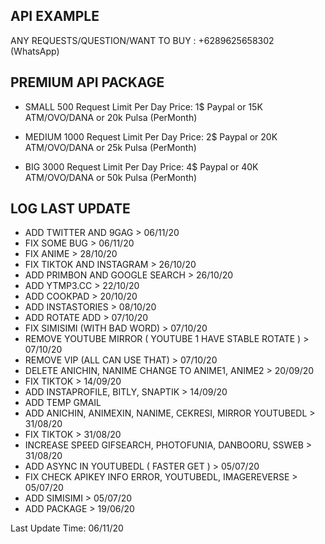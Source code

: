 ## API EXAMPLE ##

ANY REQUESTS/QUESTION/WANT TO BUY : +6289625658302 (WhatsApp)


## PREMIUM API PACKAGE ##
- SMALL
500 Request Limit Per Day
Price: 1$ Paypal or 15K ATM/OVO/DANA or 20k Pulsa (PerMonth)

- MEDIUM
1000 Request Limit Per Day
Price: 2$ Paypal or 20K ATM/OVO/DANA or 25k Pulsa (PerMonth)

- BIG
3000 Request Limit Per Day
Price: 4$ Paypal or 40K ATM/OVO/DANA or 50k Pulsa (PerMonth)


## LOG LAST UPDATE ##

- ADD TWITTER AND 9GAG > 06/11/20
- FIX SOME BUG > 06/11/20
- FIX ANIME > 28/10/20
- FIX TIKTOK AND INSTAGRAM > 26/10/20
- ADD PRIMBON AND GOOGLE SEARCH > 26/10/20
- ADD YTMP3.CC > 22/10/20
- ADD COOKPAD > 20/10/20
- ADD INSTASTORIES > 08/10/20
- ADD ROTATE ADD > 07/10/20
- FIX SIMISIMI (WITH BAD WORD) > 07/10/20
- REMOVE YOUTUBE MIRROR ( YOUTUBE 1 HAVE STABLE ROTATE ) > 07/10/20
- REMOVE VIP (ALL CAN USE THAT) > 07/10/20
- DELETE ANICHIN, NANIME CHANGE TO ANIME1, ANIME2  > 20/09/20
- FIX TIKTOK  > 14/09/20
- ADD INSTAPROFILE, BITLY, SNAPTIK > 14/09/20
- ADD TEMP GMAIL
- ADD ANICHIN, ANIMEXIN, NANIME, CEKRESI, MIRROR YOUTUBEDL > 31/08/20
- FIX TIKTOK > 31/08/20
- INCREASE SPEED GIFSEARCH, PHOTOFUNIA, DANBOORU, SSWEB > 31/08/20
- ADD ASYNC IN YOUTUBEDL ( FASTER GET ) > 05/07/20
- FIX CHECK APIKEY INFO ERROR, YOUTUBEDL, IMAGEREVERSE > 05/07/20
- ADD SIMISIMI > 05/07/20
- ADD PACKAGE > 19/06/20

Last Update Time: 06/11/20
